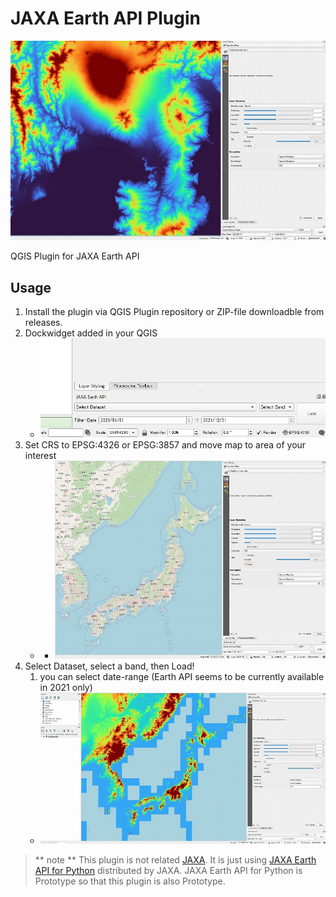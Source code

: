 # JAXA Earth API Plugin

<img src='./imgs/04.jpg'>

QGIS Plugin for JAXA Earth API

## Usage

1. Install the plugin via QGIS Plugin repository or ZIP-file downloadble from releases.
2. Dockwidget added in your QGIS
    - <img src='./imgs/01.jpg'>  
3. Set CRS to EPSG:4326 or EPSG:3857 and move map to area of your interest
    - - <img src='./imgs/02.jpg'>  
4. Select Dataset, select a band, then Load!
    1. you can select date-range (Earth API seems to be currently available in 2021 only)
    - <img src='./imgs/03.jpg'>  


> ** note **
> This plugin is not related [JAXA](https://www.jaxa.jp/). It is just using [JAXA Earth API for Python](https://data.earth.jaxa.jp/api/python/index.html) distributed by JAXA. JAXA Earth API for Python is Prototype so that this plugin is also Prototype.